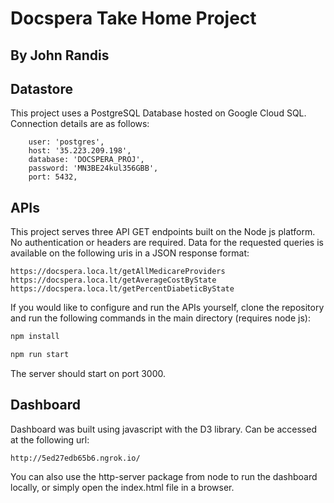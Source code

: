 # Docspera Take Home Project
## By John Randis 

## Datastore

This project uses a PostgreSQL Database hosted on Google Cloud SQL. Connection details are as follows: 
```
    user: 'postgres',
    host: '35.223.209.198',
    database: 'DOCSPERA_PROJ',
	password: 'MN3BE24kul356GBB',
    port: 5432,
```

## APIs

This project serves three API GET endpoints built on the Node js platform. No authentication or headers are required. Data for the requested queries is available on the following uris in a JSON response format:

```
https://docspera.loca.lt/getAllMedicareProviders
https://docspera.loca.lt/getAverageCostByState
https://docspera.loca.lt/getPercentDiabeticByState
```

If you would like to configure and run the APIs yourself, clone the repository and run the following commands in the main directory (requires node js): 

```bash
npm install

npm run start
```

The server should start on port 3000. 


## Dashboard
Dashboard was built using javascript with the D3 library. Can be accessed at the following url: 

```
http://5ed27edb65b6.ngrok.io/
```

You can also use the http-server package from node to run the dashboard locally, or simply open the index.html file in a browser. 
